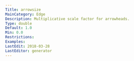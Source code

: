 ```yaml
---
Title: arrowsize
MainCategory: Edge
Description: Multiplicative scale factor for arrowheads.
Type: double
Default: 1.0
Min: 0.0
Restrictions: 
Examples: 
LastEdit: 2018-03-28
LastEditor: generator
---
```



